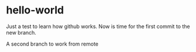 # hello-world
Just a test to learn how github works.
Now is time for the first commit to the new branch.

 A second branch to work from remote

